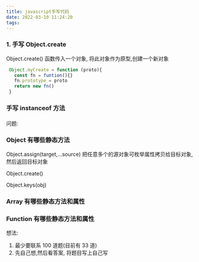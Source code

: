 ```yaml
---
title: javascript手写代码
date: 2022-03-10 11:24:20
tags:
---
```


### 1. 手写 Object.create
   Object.create() 函数传入一个对象, 将此对象作为原型,创建一个新对象


   ```js
    Object.myCreate = function (proto){
      const fn = funtion(){}
      fn.prototype = proto
      return new fn()
    }

   ```

### 手写 instanceof 方法


#### 



问题: 
### Object 有哪些静态方法

Object.assign(target,...source)
把任意多个的源对象可枚举属性拷贝给目标对象,然后返回目标对象

Object.create()


Object.keys(obj)


### Array 有哪些静态方法和属性


### Function 有哪些静态方法和属性



想法:
1. 最少要联系 100 道题(目前有 33 道)
2. 先自己想,然后看答案, 将题目写上自己写
